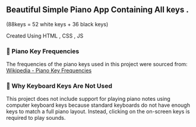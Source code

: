 ## Beautiful Simple Piano App Containing All keys .
(88keys = 52 white keys + 36 black keys)

Created Using HTML , CSS , JS

### 🎵 Piano Key Frequencies  
The frequencies of the piano keys used in this project were sourced from:  
[Wikipedia - Piano Key Frequencies](https://en.wikipedia.org/wiki/Piano_key_frequencies)

### 🎹 Why Keyboard Keys Are Not Used
This project does not include support for playing piano notes using computer keyboard keys because standard keyboards do not have enough keys to match a full piano layout. Instead, clicking on the on-screen keys is required to play sounds.